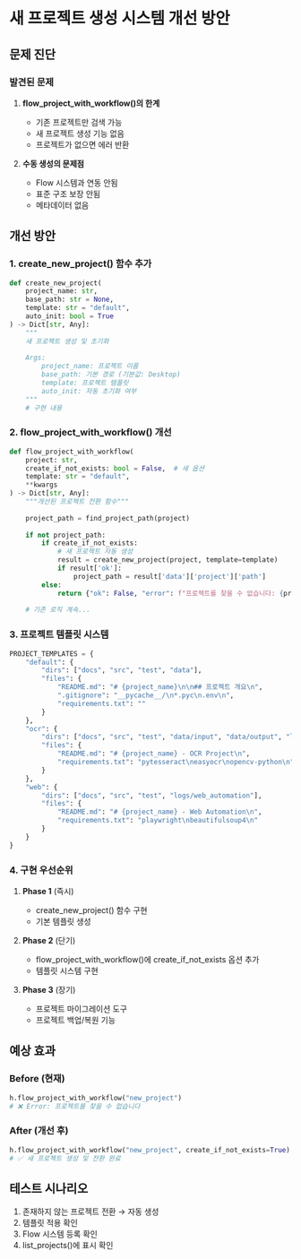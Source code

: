 # 새 프로젝트 생성 시스템 개선 방안

## 문제 진단

### 발견된 문제
1. **flow_project_with_workflow()의 한계**
   - 기존 프로젝트만 검색 가능
   - 새 프로젝트 생성 기능 없음
   - 프로젝트가 없으면 에러 반환

2. **수동 생성의 문제점**
   - Flow 시스템과 연동 안됨
   - 표준 구조 보장 안됨
   - 메타데이터 없음

## 개선 방안

### 1. create_new_project() 함수 추가
```python
def create_new_project(
    project_name: str,
    base_path: str = None,
    template: str = "default",
    auto_init: bool = True
) -> Dict[str, Any]:
    """
    새 프로젝트 생성 및 초기화
    
    Args:
        project_name: 프로젝트 이름
        base_path: 기본 경로 (기본값: Desktop)
        template: 프로젝트 템플릿
        auto_init: 자동 초기화 여부
    """
    # 구현 내용
```

### 2. flow_project_with_workflow() 개선
```python
def flow_project_with_workflow(
    project: str,
    create_if_not_exists: bool = False,  # 새 옵션
    template: str = "default",
    **kwargs
) -> Dict[str, Any]:
    """개선된 프로젝트 전환 함수"""
    
    project_path = find_project_path(project)
    
    if not project_path:
        if create_if_not_exists:
            # 새 프로젝트 자동 생성
            result = create_new_project(project, template=template)
            if result['ok']:
                project_path = result['data']['project']['path']
        else:
            return {"ok": False, "error": f"프로젝트를 찾을 수 없습니다: {project}"}
    
    # 기존 로직 계속...
```

### 3. 프로젝트 템플릿 시스템

```python
PROJECT_TEMPLATES = {
    "default": {
        "dirs": ["docs", "src", "test", "data"],
        "files": {
            "README.md": "# {project_name}\n\n## 프로젝트 개요\n",
            ".gitignore": "__pycache__/\n*.pyc\n.env\n",
            "requirements.txt": ""
        }
    },
    "ocr": {
        "dirs": ["docs", "src", "test", "data/input", "data/output", "logs"],
        "files": {
            "README.md": "# {project_name} - OCR Project\n",
            "requirements.txt": "pytesseract\neasyocr\nopencv-python\n"
        }
    },
    "web": {
        "dirs": ["docs", "src", "test", "logs/web_automation"],
        "files": {
            "README.md": "# {project_name} - Web Automation\n",
            "requirements.txt": "playwright\nbeautifulsoup4\n"
        }
    }
}
```

### 4. 구현 우선순위

1. **Phase 1** (즉시)
   - create_new_project() 함수 구현
   - 기본 템플릿 생성

2. **Phase 2** (단기)
   - flow_project_with_workflow()에 create_if_not_exists 옵션 추가
   - 템플릿 시스템 구현

3. **Phase 3** (장기)
   - 프로젝트 마이그레이션 도구
   - 프로젝트 백업/복원 기능

## 예상 효과

### Before (현재)
```python
h.flow_project_with_workflow("new_project")
# ❌ Error: 프로젝트를 찾을 수 없습니다
```

### After (개선 후)
```python
h.flow_project_with_workflow("new_project", create_if_not_exists=True)
# ✅ 새 프로젝트 생성 및 전환 완료
```

## 테스트 시나리오

1. 존재하지 않는 프로젝트 전환 → 자동 생성
2. 템플릿 적용 확인
3. Flow 시스템 등록 확인
4. list_projects()에 표시 확인
